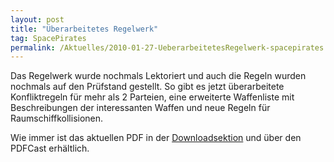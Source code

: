 ```yaml
---
layout: post
title: "Überarbeitetes Regelwerk"
tag: SpacePirates
permalink: /Aktuelles/2010-01-27-UeberarbeitetesRegelwerk-spacepirates
---
```


Das Regelwerk wurde nochmals Lektoriert und auch die Regeln wurden nochmals auf den Prüfstand gestellt. So gibt es jetzt überarbeitete Konfliktregeln für mehr als 2 Parteien, eine erweiterte Waffenliste mit Beschreibungen der interessanten Waffen und neue Regeln für Raumschiffkollisionen.

Wie immer ist das aktuellen PDF in der [Downloadsektion](https://spacepirates.jcgames.de/Publikationen/) und über den PDFCast erhältlich.
